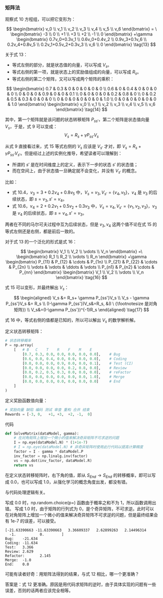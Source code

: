 


### 矩阵法


观察式 10 方程组，可以把它变形为：

$$
\begin{bmatrix}
v_0
\\
v_1
\\
v_2
\\
v_3
\\
v_4
\\
v_5
\\
v_6
\end{bmatrix}
= \
\begin{bmatrix}
-3
\\
0
\\
+1
\\
+3
\\
+2
\\
-1
\\
0
\end{bmatrix}
+\gamma 
\begin{bmatrix}
0.7v_0+0.3v_1
\\
0.6v_0+0.4v_2
\\
0.9v_3+0.1v_6
\\
0.2v_4+0.8v_5
\\
0.2v_1+0.5v_2+0.3v_3
\\
v_6
\\
0
\end{bmatrix}
\tag{13}
$$


关于式 13：

- 等式左侧的部分，就是状态值的向量，可以写成 $V_s$。
- 等式右侧的第一项，就是状态上的奖励值组成的向量，可以写成 $R_s$。
- 等式右侧的第二个矩阵，又可以写成两个矩阵的乘积：

$$
\begin{bmatrix}
0.7 & 0.3 & 0 & 0 & 0 & 0 & 0
\\
0.6 & 0 & 0.4 & 0 & 0 & 0 & 0
\\
0 & 0 & 0 & 0.9 & 0 & 0 & 0.1
\\
0 & 0 & 0 & 0 & 0.2 & 0.8 & 0
\\
0 & 0.2 & 0.5 & 0.3 & 0 & 0 & 0
\\
0 & 0 & 0 & 0 & 0 & 0 & 1.0
\\
0 & 0 & 0 & 0 & 0 & 0 & 1.0
\end{bmatrix}
\begin{bmatrix}
v_0
\\
v_1
\\
v_2
\\
v_3
\\
v_4
\\
v_5
\\
v_6
\end{bmatrix}
\tag{14}
$$

其中，第一个矩阵就是该问题的状态转移矩阵 $P_{ss'}$，第二个矩阵是状态值向量 $V_s$，于是，式 9 可以变成：
$$
V_s = R_s+ \gamma P_{ss'}V_s \tag{15}
$$

从式 9 直接看过来，式 15 等式右侧的 $V_s$ 应该是 $V_{s'}$ 才对，即 $V_s = R_s+\gamma P_{ss'}V_{s'}$。但是经过上述的实例化推导，希望读者可以理解到：


- 所谓的 $s'$ 是在时间维度上的定义，表示下一步的状态 $s'$ 的状态值；
- 而在空间上，由于状态值一旦确定就不会变化，并没有 $V_{s'}$ 的概念。

比如：
- 式 10.4，$v_3=3+0.2v_4+0.8v_5$ 中，$V_s=v_3,V_{s'}=\{v_4,v_5\}$，$v_4$ 是 $v_3$ 的后续状态，即 $s=v_3,s'=v_4$。
- 式 10.6，$v_4=2+0.2v_1+0.5v_2+0.3v_3$ 中，$V_s=v_4,V_{s'}=\{v_1,v_2,v_3\}$，$v_3$ 是 $v_4$ 的后续状态，即 $s=v_4,s'=v_3$。

两者在不同的马尔可夫过程中互为后续状态，但是 $v_3,v_4$ 这两个值不论在式 15 的等式左侧还是右侧，都是前后一致的。

对于式 13 的一个泛化的形式是式 16：

$$
\begin{bmatrix}
V_1
\\
V_2
\\
\vdots
\\
V_n
\end{bmatrix}
=\
\begin{bmatrix}
R_1
\\
R_2
\\
\vdots
\\
R_n
\end{bmatrix}
+\gamma
\begin{bmatrix}
P_{11} & P_{12} & \cdots & P_{1n}
\\
P_{21} & P_{22} & \cdots & P_{2n}
\\
\vdots & \vdots & \ddots & \vdots
\\
P_{n1} & P_{n2} & \cdots & P_{nn}
\end{bmatrix}
\begin{bmatrix}
V_1
\\
V_2
\\
\vdots
\\
V_n
\end{bmatrix}
\tag{16}
$$


式 15 可以变形，并最终解出 $V_s$：

$$
\begin{aligned}
V_s &= R_s+ \gamma P_{ss'}V_s
\\
V_s - \gamma P_{ss'}V_s &= R_s
\\
(I-\gamma P_{ss'})V_s&=R_s, &(I \ {\footnotesize 是对角矩阵})
\\
V_s&=(I-\gamma P_{ss'})^{-1}R_s
\end{aligned}
\tag{17}
$$

式 16 中，等式右侧的值都是已知的，所以可以解出 $V_s$ 的数学解析解。

定义状态转移矩阵：

```python
# 状态转移概率
P = np.array(
    [   # B   C    T    R    F    M    E    
        [0.7, 0.3, 0.0, 0.0, 0.0, 0.0, 0.0],    # Bug 
        [0.6, 0.0, 0.4, 0.0, 0.0, 0.0, 0.0],    # Coding
        [0.0, 0.0, 0.0, 0.9, 0.0, 0.0, 0.1],    # Test (CI)
        [0.0, 0.0, 0.0, 0.0, 0.2, 0.8, 0.0],    # Review
        [0.0, 0.2, 0.5, 0.3, 0.0, 0.0, 0.0],    # reFactor
        [0.0, 0.0, 0.0, 0.0, 0.0, 0.0, 1.0],    # Merge
        [0.0, 0.0, 0.0, 0.0, 0.0, 0.0, 0.0]     # End
    ]
)

```

定义奖励函数值向量：
```python
# 奖励向量 缺陷 编码 测试 审查 重构 合并 结束
Rewards = [-3, 0,   +1, +3,  +2, -1,  0]
```

代码
    
```python 
def SolveMatrix(dataModel, gamma):
    # 在对角矩阵上增加一个微小的值来解决奇异矩阵不可求逆的问题
    I = np.eye(dataModel.N) * (1+1e-7)
    # I = np.eye(dataModel.N) # 非奇异矩阵时使用此行代码以提高计算精度
    factor = I - gamma * dataModel.P
    inv_factor = np.linalg.inv(factor)
    vs = np.dot(inv_factor, dataModel.R)
    return vs
```
在定义状态转移矩阵时，右下角的值，即从 $S_{End} \to S_{End}$ 的转移概率，即可以写成 0.0，也可以写成 1.0，从强化学习的概念角度出发，都没有错。

与代码处理逻辑有关。

写成 0.0 时，np.random.choice(p=) 函数由于概率之和不为 1，所以函数调用出错。
写成 1.0 时，由于矩阵的行列式为 0，是个奇异矩阵，不可求逆。此时可以在对角矩阵上增加一个微小的值来解决奇异矩阵不可求逆的问题，但是最终结果会有 1e-7 的误差，可以接受。

```
[-21.63390663 -11.63390663   3.36609337   2.62899263   2.14496314
  -1.           0.        ]
Bug:    -21.634
Coding: -11.634
Test:   3.366
Review: 2.629
Refactor:       2.145
Merge:  -1.0
End:    0.0
```

可能有读者好奇：用矩阵法得到的结果，与式 12 相比，哪一个更准确？

答案是：式 12 更准确。原因是用代码求矩阵的逆时，由于具体实现的问题有一些误差，否则的话两者应该完全相等。

